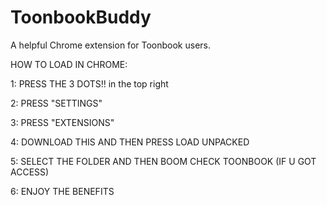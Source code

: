 # ToonbookBuddy
A helpful Chrome extension for Toonbook users.

HOW TO LOAD IN CHROME:

1: PRESS THE 3 DOTS!! in the top right

2: PRESS "SETTINGS"

3: PRESS "EXTENSIONS"

4: DOWNLOAD THIS AND THEN PRESS LOAD UNPACKED

5: SELECT THE FOLDER AND THEN BOOM CHECK TOONBOOK (IF U GOT ACCESS)

6: ENJOY THE BENEFITS
